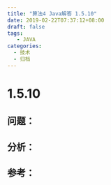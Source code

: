 ```yaml
---
title: "算法4 Java解答 1.5.10"
date: 2019-02-22T07:37:12+08:00
draft: false
tags:
   - JAVA
categories:
  - 技术
  - 归档
---
```



# 1.5.10

## 问题：


## 分析：


## 参考：


